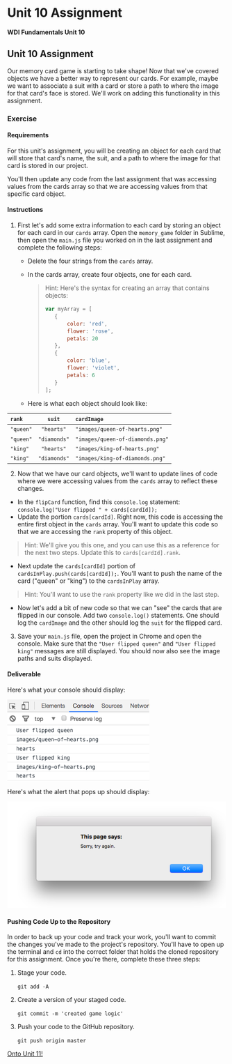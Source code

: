# Unit 10 Assignment

**WDI Fundamentals Unit 10**

## Unit 10 Assignment

Our memory card game is starting to take shape! Now that we've covered objects we have a better way to represent our cards. For example, maybe we want to associate a suit with a card or store a path to where the image for that card's face is stored. We'll work on adding this functionality in this assignment.

### Exercise

#### Requirements

For this unit's assignment, you will be creating an object for each card that will store that card's name, the suit, and a path to where the image for that card is stored in our project.

You'll then update any code from the last assignment that was accessing values from the cards array so that we are accessing values from that specific card object.

#### Instructions

1. First let's add some extra information to each card by storing an object for each card in our `cards` array. Open the `memory_game` folder in Sublime, then open the `main.js` file you worked on in the last assignment and complete the following steps:
   * Delete the four strings from the `cards` array.
   * In the cards array, create four objects, one for each card.

     > Hint: Here's the syntax for creating an array that contains objects:
     >
     > ```javascript
     > var myArray = [
     >    {
     >        color: 'red',
     >        flower: 'rose',
     >        petals: 20
     >    },
     >    {
     >        color: 'blue',
     >        flower: 'violet',
     >        petals: 6
     >    }
     > ];
     > ```

   * Here is what each object should look like:

| `rank` | `suit` | `cardImage` |
| :--- | :---: | :--- |
| `"queen"` | `"hearts"` | `"images/queen-of-hearts.png"` |
| `"queen"` | `"diamonds"` | `"images/queen-of-diamonds.png"` |
| `"king"` | `"hearts"` | `"images/king-of-hearts.png"` |
| `"king"` | `"diamonds"` | `"images/king-of-diamonds.png"` |

2. Now that we have our card objects, we'll want to update lines of code where we were accessing values from the `cards` array to reflect these changes.

* In the `flipCard` function, find this `console.log` statement: `console.log("User flipped " + cards[cardId]);`
* Update the portion `cards[cardId]`. Right now, this code is accessing the entire first object in the `cards` array. You'll want to update this code so that we are accessing the `rank` property of this object.

> Hint: We'll give you this one, and you can use this as a reference for the next two steps. Update this to `cards[cardId].rank`.

* Next update the `cards[cardId]` portion of `cardsInPlay.push(cards[cardId]);`. You'll want to push the name of the card \("queen" or "king"\) to the `cardsInPlay` array.

> Hint: You'll want to use the `rank` property like we did in the last step.

* Now let's add a bit of new code so that we can "see" the cards that are flipped in our console. Add two `console.log()` statements. One should log the `cardImage` and the other should log the `suit` for the flipped card.

3. Save your `main.js` file, open the project in Chrome and open the console. Make sure that the `"User flipped queen"` and `"User flipped king"` messages are still displayed. You should now also see the image paths and suits displayed.

#### Deliverable

Here's what your console should display:

![](../.gitbook/assets/deliverable%20%288%29.png)

Here's what the alert that pops up should display:

![](../.gitbook/assets/deliverable_2.png)

#### Pushing Code Up to the Repository

In order to back up your code and track your work, you'll want to commit the changes you've made to the project's repository. You'll have to open up the terminal and `cd` into the correct folder that holds the cloned repository for this assignment. Once you're there, complete these three steps:

1. Stage your code.

   `git add -A`

2. Create a version of your staged code.

   `git commit -m 'created game logic'`

3. Push your code to the GitHub repository.

   `git push origin master`

[Onto Unit 11!](../dom-intro/)

